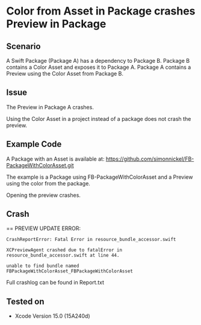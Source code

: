 # Color from Asset in Package crashes Preview in Package


## Scenario

A Swift Package (Package A) has a dependency to Package B.
Package B contains a Color Asset and exposes it to Package A.
Package A contains a Preview using the Color Asset from Package B.


## Issue

The Preview in Package A crashes.

Using the Color Asset in a project instead of a package does not crash the preview.


## Example Code

A Package with an Asset is available at: https://github.com/simonnickel/FB-PackageWithColorAsset.git

The example is a Package using FB-PackageWithColorAsset and a Preview using the color from the package.

Opening the preview crashes.


## Crash   

== PREVIEW UPDATE ERROR:

	CrashReportError: Fatal Error in resource_bundle_accessor.swift
	
	XCPreviewAgent crashed due to fatalError in resource_bundle_accessor.swift at line 44.
	
	unable to find bundle named FBPackageWithColorAsset_FBPackageWithColorAsset
	
Full crashlog can be found in Report.txt


## Tested on

 - Xcode Version 15.0 (15A240d)

